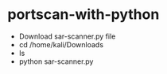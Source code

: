 # portscan-with-python

- Download sar-scanner.py file
- cd /home/kali/Downloads
- ls
- python sar-scanner.py
